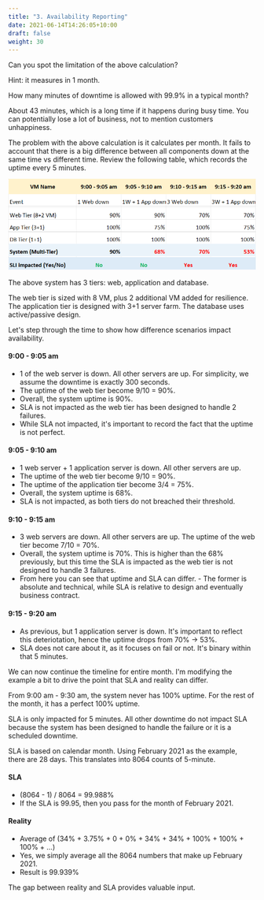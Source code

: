 ```yaml
---
title: "3. Availability Reporting"
date: 2021-06-14T14:26:05+10:00
draft: false
weight: 30
---
```


Can you spot the limitation of the above calculation?

Hint: it measures in 1 month.

How many minutes of downtime is allowed with 99.9% in a typical month?

About 43 minutes, which is a long time if it happens during busy time. You can potentially lose a lot of business, not to mention customers unhappiness.

The problem with the above calculation is it calculates per month. It fails to account that there is a big difference between all components down at the same time vs different time. Review the following table, which records the uptime every 5 minutes.

![SLA including downtime](1.7.3-fig-1.png)

The above system has 3 tiers: web, application and database.

The web tier is sized with 8 VM, plus 2 additional VM added for resilience. The application tier is designed with 3+1 server farm. The database uses active/passive design.

Let's step through the time to show how difference scenarios impact availability.

#### 9:00 - 9:05 am

- 1 of the web server is down. All other servers are up. For simplicity, we assume the downtime is exactly 300 seconds.
- The uptime of the web tier become 9/10 = 90%.
- Overall, the system uptime is 90%.
- SLA is not impacted as the web tier has been designed to handle 2 failures.
- While SLA not impacted, it's important to record the fact that the uptime is not perfect.

#### 9:05 - 9:10 am

- 1 web server + 1 application server is down. All other servers are up.
- The uptime of the web tier become 9/10 = 90%.
- The uptime of the application tier become 3/4 = 75%.
- Overall, the system uptime is 68%.
- SLA is not impacted, as both tiers do not breached their threshold.

#### 9:10 - 9:15 am

- 3 web servers are down. All other servers are up. The uptime of the web tier become 7/10 = 70%.
- Overall, the system uptime is 70%. This is higher than the 68% previously, but this time the SLA is impacted as the web tier is not designed to handle 3 failures.
- From here you can see that uptime and SLA can differ. - The former is absolute and technical, while SLA is relative to design and eventually business contract.

#### 9:15 - 9:20 am

- As previous, but 1 application server is down. It's important to reflect this deteriotation, hence the uptime drops from 70% -> 53%.
- SLA does not care about it, as it focuses on fail or not. It's binary within that 5 minutes.

We can now continue the timeline for entire month. I'm modifying the example a bit to drive the point that SLA and reality can differ.

From 9:00 am - 9:30 am, the system never has 100% uptime. For the rest of the month, it has a perfect 100% uptime.

SLA is only impacted for 5 minutes. All other downtime do not impact SLA because the system has been designed to handle the failure or it is a scheduled downtime.

SLA is based on calendar month. Using February 2021 as the example, there are 28 days. This translates into 8064 counts of 5-minute.

#### SLA

- (8064 - 1) / 8064 = 99.988%
- If the SLA is 99.95, then you pass for the month of February 2021.

#### Reality

- Average of (34% + 3.75% + 0 + 0% + 34% + 34% + 100% + 100% + 100% + ...)
- Yes, we simply average all the 8064 numbers that make up February 2021.
- Result is 99.939%

The gap between reality and SLA provides valuable input.